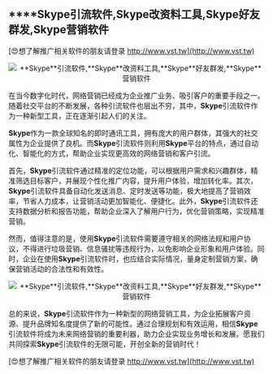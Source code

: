 ## ****Skype**引流软件,**Skype**改资料工具,**Skype**好友群发,**Skype**营销软件**

[😍想了解推广相关软件的朋友请登录 http://www.vst.tw](http://www.vst.tw)

 <center><img src="https://vst.tw/MP4/tuiguang/png/8.png" alt="**Skype**引流软件,**Skype**改资料工具,**Skype**好友群发,**Skype**营销软件"></center>

在当今数字化时代，网络营销已经成为企业推广业务、吸引客户的重要手段之一。随着社交平台的不断发展，各种引流软件也层出不穷，其中，**Skype**引流软件作为一种新型工具，正在逐渐引起人们的关注。

**Skype**作为一款全球知名的即时通讯工具，拥有庞大的用户群体，其强大的社交属性为企业提供了良机。而**Skype**引流软件则利用**Skype**平台的特点，通过自动化、智能化的方式，帮助企业实现更高效的网络营销和客户引流。

首先，**Skype**引流软件通过精准的定位功能，可以根据用户需求和兴趣群体，精准筛选目标客户，并展现个性化推广内容，提升用户体验，增加转化率。其次，**Skype**引流软件具备自动化发送消息、定时发送等功能，极大地提高了营销效率，节省人力成本，让营销活动更加智能化、便捷化。此外，**Skype**引流软件还支持数据分析和报告功能，帮助企业深入了解用户行为，优化营销策略，实现精准营销。

然而，值得注意的是，使用**Skype**引流软件需要遵守相关的网络法规和用户协议，不得进行垃圾营销、信息骚扰等违规行为，以免影响企业形象和用户体验。同时，企业在使用**Skype**引流软件时，也应结合实际情况，量身定制营销方案，确保营销活动的合法性和有效性。

 <center><img src="https://vst.tw/MP4/tuiguang/png/1.png" alt="**Skype**引流软件,**Skype**改资料工具,**Skype**好友群发,**Skype**营销软件"></center>

总的来说，**Skype**引流软件作为一种新型的网络营销工具，为企业拓展客户资源、提升品牌知名度提供了新的可能性。通过合理规划和有效运用，相信**Skype**引流软件将成为未来网络营销的重要利器，助力企业实现业务增长和发展。愿我们共同探索**Skype**引流软件的无限可能，开创全新的营销时代！

[😍想了解推广相关软件的朋友请登录 http://www.vst.tw](http://www.vst.tw)



